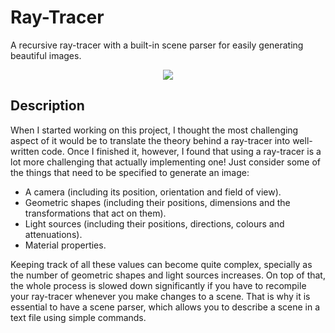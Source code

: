 # Ray-Tracer

A recursive ray-tracer with a built-in scene parser for easily generating beautiful images.

<p align="center">
  <img src="https://github.com/diegomacario/Ray-Tracer/blob/master/readme_images/pyramid_on_mars.gif"/>
</p>

## Description

When I started working on this project, I thought the most challenging aspect of it would be to translate the theory behind a ray-tracer into well-written code. Once I finished it, however, I found that using a ray-tracer is a lot more challenging that actually implementing one! Just consider some of the things that need to be specified to generate an image:

- A camera (including its position, orientation and field of view).
- Geometric shapes (including their positions, dimensions and the transformations that act on them).
- Light sources (including their positions, directions, colours and attenuations).
- Material properties.

Keeping track of all these values can become quite complex, specially as the number of geometric shapes and light sources increases. On top of that, the whole process is slowed down significantly if you have to recompile your ray-tracer whenever you make changes to a scene. That is why it is essential to have a scene parser, which allows you to describe a scene in a text file using simple commands.
